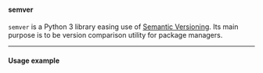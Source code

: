 #### semver


`semver` is a Python 3 library easing use of [Semantic Versioning](http://semver.org/). 
Its main purpose is to be version comparison utility for package managers.


----

#### Usage example
